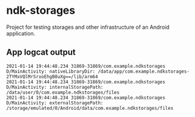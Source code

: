 # ndk-storages

Project for testing storages and other infrastructure of an Android application.

## App logcat output
```
2021-01-14 19:44:48.234 31869-31869/com.example.ndkstorages D/MainActivity: nativeLibraryDir: /data/app/com.example.ndkstorages-2TYMxVQlMrSrxoEhgB0uXg==/lib/arm64
2021-01-14 19:44:48.234 31869-31869/com.example.ndkstorages D/MainActivity: internalStoragePath: /data/user/0/com.example.ndkstorages/files
2021-01-14 19:44:48.234 31869-31869/com.example.ndkstorages D/MainActivity: externalStoragePath: /storage/emulated/0/Android/data/com.example.ndkstorages/files
```



